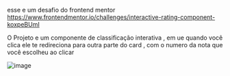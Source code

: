 esse e um desafio do frontend mentor https://www.frontendmentor.io/challenges/interactive-rating-component-koxpeBUmI 
 
O Projeto e um componente de classificação interativa , em ue quando você clica ele te redireciona para outra parte do card , com o numero
da nota que você escolheu ao clicar 





![image](https://github.com/law2244/Componente-de-classifica-o-interativa/assets/132855628/85958ca0-e02b-48b5-b78d-84a894113e28)
